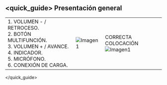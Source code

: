 ## <quick_guide> Presentación general

|  |  |  |
|:-------|:-------|:-------|
|1. VOLUMEN - / RETROCESO. <br> 2.	BOTÓN MULTIFUNCIÓN. <br> 3.	VOLUMEN + / AVANCE. <br> 4.	INDICADOR. <br> 5. MICRÓFONO.	<br> 6.	CONEXIÓN DE CARGA.	|![Imagen1](http://static.energysistem.com/images/manuals/42556/561d19aba1c67.jpg)| CORRECTA COLOCACIÓN <br> ![Imagen1](http://static.energysistem.com/images/manuals/42556/561e76e3e2cbd.jpg)|
</quick_guide>
